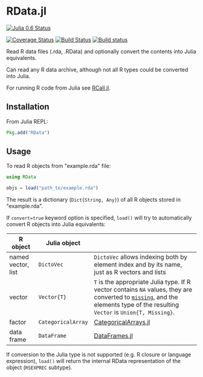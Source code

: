 # RData.jl

[![Julia 0.6 Status](http://pkg.julialang.org/badges/RData_0.6.svg)](http://pkg.julialang.org/?pkg=RData&ver=0.6)

[![Coverage Status](https://coveralls.io/repos/github/JuliaData/RData.jl/badge.svg)](https://coveralls.io/github/JuliaData/RData.jl)
[![Build Status](https://travis-ci.org/JuliaData/RData.jl.svg?branch=master)](https://travis-ci.org/JuliaData/RData.jl)
[![Build status](https://ci.appveyor.com/api/projects/status/github/JuliaData/RData.jl?svg=true&branch=master)](https://ci.appveyor.com/project/alyst/rdata-jl/branch/master)

Read R data files (.rda, .RData) and optionally convert the contents into Julia equivalents.

Can read any R data archive, although not all R types could be converted into Julia.

For running R code from Julia see [RCall.jl](https://github.com/JuliaInterop/RCall.jl).

Installation
------------

From Julia REPL:
```julia
Pkg.add("RData")
```

Usage
-----

To read R objects from "example.rda" file:
```julia
using RData

objs = load("path_to/example.rda")
```

The result is a dictionary (`Dict{String, Any}`) of all R objects stored in "example.rda".

If `convert=true` keyword option is specified, `load()` will try to automatically
convert R objects into Julia equivalents:

| R object     | Julia object           |  |
|--------------|------------------------|--|
| named vector, list | `DictoVec` | `DictoVec` allows indexing both by element index and by its name, just as R vectors and lists |
| vector    | `Vector{T}` | `T` is the appropriate Julia type. If R vector contains `NA` values, they are converted to [`missing`](https://github.com/JuliaData/Missings.jl), and the elements type of the resulting `Vector` is `Union{T, Missing}`.
| factor     | `CategoricalArray` | [CategoricalArrays.jl](https://github.com/JuliaData/CategoricalArrays.jl) |
| data frame | `DataFrame` | [DataFrames.jl](https://github.com/JuliaData/DataFrames.jl) |

If conversion to the Julia type is not supported (e.g. R closure or language expression), `load()` will return the internal RData representation of the object (`RSEXPREC` subtype).
